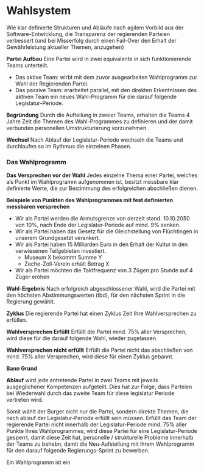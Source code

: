 # Wahlsystem
Wie klar definierte Strukturen und Abläufe nach agilem Vorbild aus der Software-Entwicklung, die Transparenz der regierenden Parteien verbessert
(und bei Misserfolg durch einen Fail-Over den Erhalt der Gewährleistung aktueller Themen, anzugehen)

**Partei Aufbau**
Eine Partei wird in zwei equivalente in sich funktionierende Teams unterteilt.

- Das aktive Team: wirbt mit dem zuvor ausgearbeiten Wahlprogramm zur Wahl der Regierenden Partei.
- Das passive Team: erarbeitet parallel, mit den direkten Erkentnissen des aktiven Team ein neues Wahl-Programm
für die darauf folgende Legislatur-Periode.

**Begründung**
Durch die Aufteilung in zweier Teams, erhalten die Teams 4 Jahre Zeit die Themen des Wahl-Programmes zu definieren und der damit verbunden personellen Umstrukturierung vorzunehmen.

**Wechsel**
Nach Ablauf der Legislatur-Periode wechseln die Teams und durchlaufen so im Rythmus die einzelnen Phasen.

### Das Wahlprogramm

**Das Versprechen vor der Wahl**
Jedes einzelne Thema einer Partei, welches als Punkt im Wahlprogramm aufgenommen ist, besitzt messbare klar definierte Werte, die zur
Bestimmung des erfolgreichen abschließen dienen.

**Beispiele von Punkten des Wahlprogrammes mit fest definierten messbaren versprechen**
- Wir als Partei werden die Armutsgrenze von derzeit stand. 10.10.2050 von 10%, nach Ende der Legislatur-Periode auf mind. 9% senken.
- Wir als Partei haben das Gesetz für die Gleichstellung von Flüchtingen in unserem Grundgesetzt verankert.
- Wir als Partei haben 15 Milliarden Euro in den Erhalt der Kultur in den verwiesenen Teilgebieten investiert.
  - Museum X bekommt Summe Y
  - Zeche-Zoll-Verein erhält Betrag X
- Wir als Partei möchten die Taktfrequenz von 3 Zügen pro Stunde auf 4 Züger eröhen

**Wahl-Ergebnis**
Nach erfolgreich abgeschlossener Wahl, wird die Partei mit den höchsten Abstimmungswerten (tbd), für den nächsten Sprint in die Regierung gewählt.

**Zyklus**
Die regierende Partei hat einen Zyklus Zeit Ihre Wahlversprechen zu erfüllen.

**Wahlversprechen Erfüllt**
Erfüllt die Partei mind. 75% aller Versprechen, wird diese für die darauf folgende Wahl, wieder zugelassen.

**Wahlversprechen nicht erfüllt**
Erfüllt die Partei nicht das abschließen von mind. 75% aller Versprechen, wird diese für einen Zyklus gebannt.

**Bann Grund**


**Ablauf**
wird jede antretende Partei in zwei Teams mit jeweils ausgeglichener Kompetenzen aufgeteilt. Dies hat zur Folge, dass Parteien bei Wiederwahl durch das zweite Team für diese legislatur Periode vertreten wird.

Somit wählt der Burger nicht nur die Partei, sondern direkte Themen, die nach ablauf der Legislatur-Periode erfüllt sein müssen.
Erfüllt das Team der regierende Partei nicht innerhalb der Legislatur-Periode mind. 75% aller Punkte Ihres Wahlprogrammes, wird diese Partei für eine Legislatur-Periode gesperrt, damit diese Zeit hat, personelle / strukturelle Probleme innerhalb der Teams zu behebn,
damit die Neu-Aufstellung mit ihrem Wahlprogramm für den darauf folgende Regierungs-Sprint zu bewerben.

Ein Wahlprogramm ist ein

